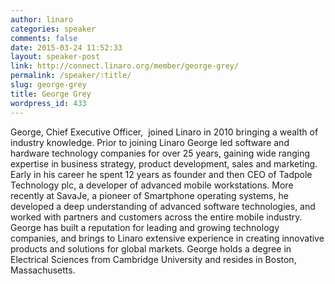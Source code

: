```yaml
---
author: linaro
categories: speaker
comments: false
date: 2015-03-24 11:52:33
layout: speaker-post
link: http://connect.linaro.org/member/george-grey/
permalink: /speaker/:title/
slug: george-grey
title: George Grey
wordpress_id: 433
---
```


George, Chief Executive Officer,  joined Linaro in 2010 bringing a wealth of industry knowledge. Prior to joining Linaro George led software and hardware technology companies for over 25 years, gaining wide ranging expertise in business strategy, product development, sales and marketing. Early in his career he spent 12 years as founder and then CEO of Tadpole Technology plc, a developer of advanced mobile workstations. More recently at SavaJe, a pioneer of Smartphone operating systems, he developed a deep understanding of advanced software technologies, and worked with partners and customers across the entire mobile industry. George has built a reputation for leading and growing technology companies, and brings to Linaro extensive experience in creating innovative products and solutions for global markets. George holds a degree in Electrical Sciences from Cambridge University and resides in Boston, Massachusetts.